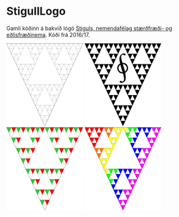 # StigullLogo
Gamli kóðinn á bakvið lógó [Stiguls, nemendafélag stærðfræði- og eðlisfræðinema](stigull.is). Kóði frá 2016/17.

<img src="./Logo_2048_white.png" alt="drawing" width="200"/> <img src="./Logo_2048_black.png" alt="drawing" width="200"/> <img src="./Logo_2048_christmas.png" alt="drawing" width="200"/> <img src="./Logo_2048_gaypride.png" alt="drawing" width="200"/>
